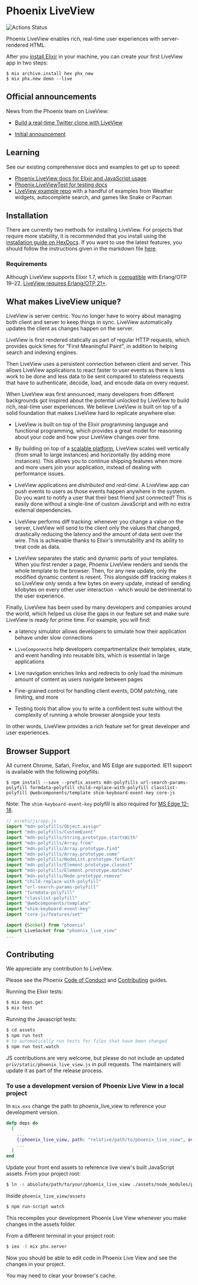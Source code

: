 # Phoenix LiveView

![Actions Status](https://github.com/phoenixframework/phoenix_live_view/workflows/CI/badge.svg)

Phoenix LiveView enables rich, real-time user experiences
with server-rendered HTML.

After you [install Elixir](https://elixir-lang.org/install.html)
in your machine, you can create your first LiveView app in two
steps:

    $ mix archive.install hex phx_new
    $ mix phx.new demo --live

## Official announcements

News from the Phoenix team on LiveView:

  * [Build a real-time Twitter clone with LiveView](https://www.phoenixframework.org/blog/build-a-real-time-twitter-clone-in-15-minutes-with-live-view-and-phoenix-1-5)

  * [Initial announcement](https://dockyard.com/blog/2018/12/12/phoenix-liveview-interactive-real-time-apps-no-need-to-write-javascript)

## Learning

See our existing comprehensive docs and examples to get up to speed:

  * [Phoenix.LiveView docs for Elixir and JavaScript usage](https://hexdocs.pm/phoenix_live_view)
  * [Phoenix.LiveViewTest for testing docs](https://hexdocs.pm/phoenix_live_view/Phoenix.LiveViewTest.html)
  * [LiveView example repo](https://github.com/chrismccord/phoenix_live_view_example) with a handful of examples from Weather widgets, autocomplete search, and games like Snake or Pacman

## Installation

There are currently two methods for installing LiveView. For projects that
require more stability, it is recommended that you install using the
[installation guide on HexDocs](https://hexdocs.pm/phoenix_live_view/installation.html).
If you want to use the latest features, you should follow the instructions
given in the markdown file [here](guides/introduction/installation.md).

### Requirements

Although LiveView supports Elixir 1.7, which is [compatible](https://hexdocs.pm/elixir/compatibility-and-deprecations.html#compatibility-between-elixir-and-erlang-otp) with Erlang/OTP 19–22, [LiveView requires Erlang/OTP 21+](https://github.com/phoenixframework/phoenix_live_view/blob/7fbdcef6e46135fa111ea3fda29d5e91f9aa7b0e/lib/phoenix_live_view/application.ex#L11).

## What makes LiveView unique?

LiveView is server centric. You no longer have to worry about managing
both client and server to keep things in sync. LiveView automatically
updates the client as changes happen on the server.

LiveView is first rendered statically as part of regular HTTP requests,
which provides quick times for "First Meaningful Paint", in addition to
helping search and indexing engines.

Then LiveView uses a persistent connection between client and server.
This allows LiveView applications to react faster to user events as
there is less work to be done and less data to be sent compared to
stateless requests that have to authenticate, decode, load, and encode
data on every request.

When LiveView was first announced, many developers from different
backgrounds got inspired about the potential unlocked by LiveView to
build rich, real-time user experiences. We believe LiveView is built
on top of a solid foundation that makes LiveView hard to replicate
anywhere else:

  * LiveView is built on top of the Elixir programming language and
    functional programming, which provides a great model for reasoning
    about your code and how your LiveView changes over time.

  * By building on top of a [scalable platform](https://dockyard.com/blog/2016/08/09/phoenix-channels-vs-rails-action-cable),
    LiveView scales well vertically (from small to large instances)
    and horizontally (by adding more instances). This allows you to
    continue shipping features when more and more users join your
    application, instead of dealing with performance issues.

  * LiveView applications are *distributed and real-time*. A LiveView
    app can push events to users as those events happen anywhere in
    the system. Do you want to notify a user that their best friend
    just connected? This is easily done without a single-line of
    custom JavaScript and with no extra external dependencies.

  * LiveView performs diff tracking: whenever you change a value on
    the server, LiveView will send to the client only the values that
    changed, drastically reducing the latency and the amount of data
    sent over the wire. This is achievable thanks to Elixir's
    immutability and its ability to treat code as data.

  * LiveView separates the static and dynamic parts of your templates.
    When you first render a page, Phoenix LiveView renders and sends
    the whole template to the browser. Then, for any new update, only
    the modified dynamic content is resent. This alongside diff tracking
    makes it so LiveView only sends a few bytes on every update, instead
    of sending kilobytes on every other user interaction - which would
    be detrimental to the user experience.

Finally, LiveView has been used by many developers and companies around
the world, which helped us close the gaps in our feature set and make
sure LiveView is ready for prime time. For example, you will find:

  * a latency simulator allows developers to simulate how their
    application behave under slow connections

  * `LiveComponent`s help developers compartmentalize their templates,
    state, and event handling into reusable bits, which is essential
    in large applications

  * Live navigation enriches links and redirects to only load the
    minimum amount of content as users navigate between pages

  * Fine-grained control for handling client events, DOM patching,
    rate limiting, and more

  * Testing tools that allow you to write a confident test suite
    without the complexity of running a whole browser alongside
    your tests

In other words, LiveView provides a rich feature set for great
developer and user experiences.

## Browser Support

All current Chrome, Safari, Firefox, and MS Edge are supported.
IE11 support is available with the following polyfills:

```console
$ npm install --save --prefix assets mdn-polyfills url-search-params-polyfill formdata-polyfill child-replace-with-polyfill classlist-polyfill @webcomponents/template shim-keyboard-event-key core-js
```

Note: The `shim-keyboard-event-key` polyfill is also required for [MS Edge 12-18](https://caniuse.com/#feat=keyboardevent-key).

```javascript
// assets/js/app.js
import "mdn-polyfills/Object.assign"
import "mdn-polyfills/CustomEvent"
import "mdn-polyfills/String.prototype.startsWith"
import "mdn-polyfills/Array.from"
import "mdn-polyfills/Array.prototype.find"
import "mdn-polyfills/Array.prototype.some"
import "mdn-polyfills/NodeList.prototype.forEach"
import "mdn-polyfills/Element.prototype.closest"
import "mdn-polyfills/Element.prototype.matches"
import "mdn-polyfills/Node.prototype.remove"
import "child-replace-with-polyfill"
import "url-search-params-polyfill"
import "formdata-polyfill"
import "classlist-polyfill"
import "@webcomponents/template"
import "shim-keyboard-event-key"
import "core-js/features/set"

import {Socket} from "phoenix"
import LiveSocket from "phoenix_live_view"
...
```

## Contributing

We appreciate any contribution to LiveView.

Please see the Phoenix [Code of Conduct](https://github.com/phoenixframework/phoenix/blob/master/CODE_OF_CONDUCT.md) and [Contributing](https://github.com/phoenixframework/phoenix/blob/master/CONTRIBUTING.md) guides.

Running the Elixir tests:

```bash
$ mix deps.get
$ mix test
```

Running the Javascript tests:
```bash
$ cd assets
$ npm run test
# to automatically run tests for files that have been changed
$ npm run test.watch
```

JS contributions are very welcome, but please do not include an updated `priv/static/phoenix_live_view.js` in pull requests. The maintainers will update it as part of the release process.

### To use a development version of Phoenix Live View in a local project

In `mix.exs` change the path to phoenix_live_view to reference your development version.

```elixir
defp deps do
  [
    ...
    {:phoenix_live_view, path: "relative/path/to/phoenix_live_view", override: true}, # Relative from your project's root path
    ...
  ]
end
```

Update your front end assets to reference live view's built JavaScript assets. From your project root:

```bash
$ ln -s absolute/path/to/your/phoenix_live_view ./assets/node_modules/phoenix_live_view
```

Inside `phoenix_live_view/assets`

```bash
$ npm run-script watch
```

This recompiles your development Phoenix Live View whenever you make changes in the assets folder.

From a different terminal in your project root:

```bash
$ iex -S mix phx.server
```

Now you should be able to edit code in Phoenix Live View and see the changes in your project.

You may need to clear your browser's cache.